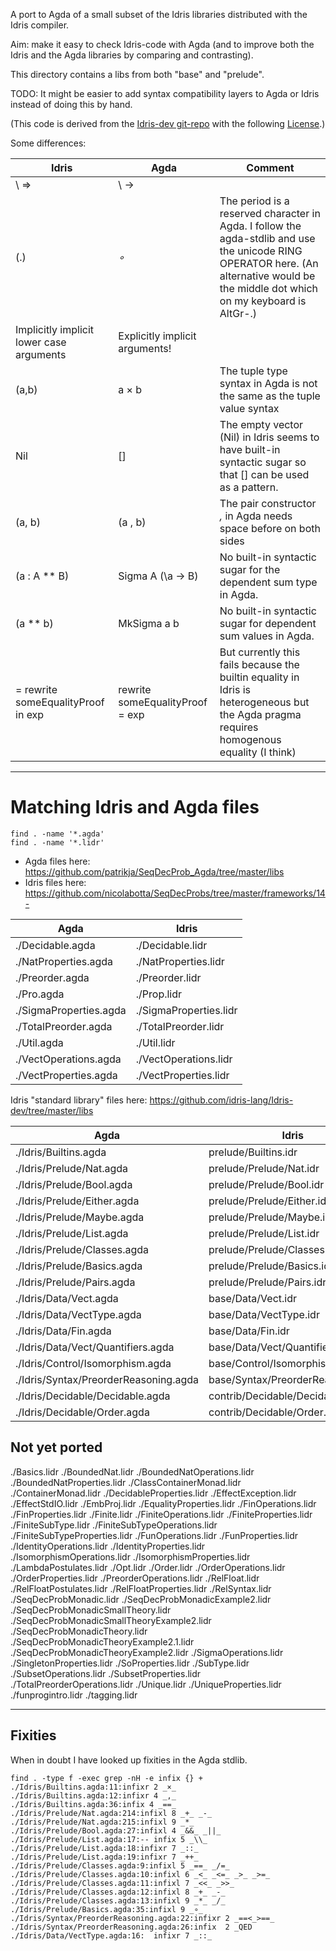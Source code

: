 A port to Agda of a small subset of the Idris libraries distributed
with the Idris compiler.

Aim: make it easy to check Idris-code with Agda (and to improve both
the Idris and the Agda libraries by comparing and contrasting).

This directory contains a libs from both "base" and "prelude".

TODO: It might be easier to add syntax compatibility layers to Agda or
Idris instead of doing this by hand.

(This code is derived from the
[Idris-dev git-repo](https://github.com/idris-lang/Idris-dev) with the
following [License](Idris/LICENSE).)

Some differences:

| Idris | Agda | Comment |
| ----- | ---- | ------- |
| \ =>  | \ -> |         |
| (.)   | _∘_  | The period is a reserved character in Agda. I follow the agda-stdlib and use the unicode RING OPERATOR here. (An alternative would be the middle dot which on my keyboard is AltGr-.) |
| Implicitly implicit lower case arguments | Explicitly implicit arguments! |
| (a,b) | a × b | The tuple type syntax in Agda is not the same as the tuple value syntax |
| Nil   | []   | The empty vector (Nil) in Idris seems to have built-in syntactic sugar so that [] can be used as a pattern. |
| (a, b) | (a , b) | The pair constructor _,_ in Agda needs space before on both sides |
| (a : A ** B) | Sigma A (\a -> B) | No built-in syntactic sugar for the dependent sum type in Agda. |
| (a ** b) | MkSigma a b | No built-in syntactic sugar for dependent sum values in Agda. |
| = rewrite someEqualityProof in exp | rewrite someEqualityProof = exp | But currently this fails because the builtin equality in Idris is heterogeneous but the Agda pragma requires homogenous equality (I think) |


----------------------------------------------------------------

# Matching Idris and Agda files

``` Shell
find . -name '*.agda'
find . -name '*.lidr'
```

* Agda files here: https://github.com/patrikja/SeqDecProb_Agda/tree/master/libs
* Idris files here: https://github.com/nicolabotta/SeqDecProbs/tree/master/frameworks/14-

| Agda                                           | Idris |
| ----------                                     | ----- |
| ./Decidable.agda                               | ./Decidable.lidr |
| ./NatProperties.agda                           | ./NatProperties.lidr |
| ./Preorder.agda                                | ./Preorder.lidr |
| ./Pro.agda                                     | ./Prop.lidr |
| ./SigmaProperties.agda                         | ./SigmaProperties.lidr |
| ./TotalPreorder.agda                           | ./TotalPreorder.lidr |
| ./Util.agda                                    | ./Util.lidr |
| ./VectOperations.agda                          | ./VectOperations.lidr |
| ./VectProperties.agda                          | ./VectProperties.lidr |

Idris "standard library" files here: https://github.com/idris-lang/Idris-dev/tree/master/libs

| Agda                                           | Idris |
| -----                                          | ----- |
| ./Idris/Builtins.agda                          | prelude/Builtins.idr |
| ./Idris/Prelude/Nat.agda                       | prelude/Prelude/Nat.idr                     |
| ./Idris/Prelude/Bool.agda                      | prelude/Prelude/Bool.idr                    |
| ./Idris/Prelude/Either.agda                    | prelude/Prelude/Either.idr                  |
| ./Idris/Prelude/Maybe.agda                     | prelude/Prelude/Maybe.idr                   |
| ./Idris/Prelude/List.agda                      | prelude/Prelude/List.idr                    |
| ./Idris/Prelude/Classes.agda                   | prelude/Prelude/Classes.idr                 |
| ./Idris/Prelude/Basics.agda                    | prelude/Prelude/Basics.idr                  |
| ./Idris/Prelude/Pairs.agda                     | prelude/Prelude/Pairs.idr                   |
| ./Idris/Data/Vect.agda                         | base/Data/Vect.idr |
| ./Idris/Data/VectType.agda                     | base/Data/VectType.idr |
| ./Idris/Data/Fin.agda                          | base/Data/Fin.idr |
| ./Idris/Data/Vect/Quantifiers.agda             | base/Data/Vect/Quantifiers.idr |
| ./Idris/Control/Isomorphism.agda               | base/Control/Isomorphism.idr |
| ./Idris/Syntax/PreorderReasoning.agda          | base/Syntax/PreorderReasoning.idr |
| ./Idris/Decidable/Decidable.agda               | contrib/Decidable/Decidable.idr |
| ./Idris/Decidable/Order.agda                   | contrib/Decidable/Order.idr |


## Not yet ported

./Basics.lidr
./BoundedNat.lidr
./BoundedNatOperations.lidr
./BoundedNatProperties.lidr
./ClassContainerMonad.lidr
./ContainerMonad.lidr
./DecidableProperties.lidr
./EffectException.lidr
./EffectStdIO.lidr
./EmbProj.lidr
./EqualityProperties.lidr
./FinOperations.lidr
./FinProperties.lidr
./Finite.lidr
./FiniteOperations.lidr
./FiniteProperties.lidr
./FiniteSubType.lidr
./FiniteSubTypeOperations.lidr
./FiniteSubTypeProperties.lidr
./FunOperations.lidr
./FunProperties.lidr
./IdentityOperations.lidr
./IdentityProperties.lidr
./IsomorphismOperations.lidr
./IsomorphismProperties.lidr
./LambdaPostulates.lidr
./Opt.lidr
./Order.lidr
./OrderOperations.lidr
./OrderProperties.lidr
./PreorderOperations.lidr
./RelFloat.lidr
./RelFloatPostulates.lidr
./RelFloatProperties.lidr
./RelSyntax.lidr
./SeqDecProbMonadic.lidr
./SeqDecProbMonadicExample2.lidr
./SeqDecProbMonadicSmallTheory.lidr
./SeqDecProbMonadicSmallTheoryExample2.lidr
./SeqDecProbMonadicTheory.lidr
./SeqDecProbMonadicTheoryExample2.1.lidr
./SeqDecProbMonadicTheoryExample2.lidr
./SigmaOperations.lidr
./SingletonProperties.lidr
./SoProperties.lidr
./SubType.lidr
./SubsetOperations.lidr
./SubsetProperties.lidr
./TotalPreorderOperations.lidr
./Unique.lidr
./UniqueProperties.lidr
./funprogintro.lidr
./tagging.lidr

----------------------------------------------------------------

## Fixities

When in doubt I have looked up fixities in the Agda stdlib.

```Shell
find . -type f -exec grep -nH -e infix {} +
./Idris/Builtins.agda:11:infixr 2 _×_
./Idris/Builtins.agda:12:infixr 4 _,_
./Idris/Builtins.agda:36:infix 4 _==_
./Idris/Prelude/Nat.agda:214:infixl 8 _+_ _-_
./Idris/Prelude/Nat.agda:215:infixl 9 _*_
./Idris/Prelude/Bool.agda:27:infixl 4 _&&_ _||_
./Idris/Prelude/List.agda:17:-- infix 5 _\\_
./Idris/Prelude/List.agda:18:infixr 7 _::_
./Idris/Prelude/List.agda:19:infixr 7 _++_
./Idris/Prelude/Classes.agda:9:infixl 5 _==_ _/=_
./Idris/Prelude/Classes.agda:10:infixl 6 _<_ _<=_ _>_ _>=_
./Idris/Prelude/Classes.agda:11:infixl 7 _<<_ _>>_
./Idris/Prelude/Classes.agda:12:infixl 8 _+_ _-_
./Idris/Prelude/Classes.agda:13:infixl 9 _*_ _/_
./Idris/Prelude/Basics.agda:35:infixl 9 _∘_
./Idris/Syntax/PreorderReasoning.agda:22:infixr 2 _==<_>==_
./Idris/Syntax/PreorderReasoning.agda:26:infix  2 _QED
./Idris/Data/VectType.agda:16:  infixr 7 _::_
```
